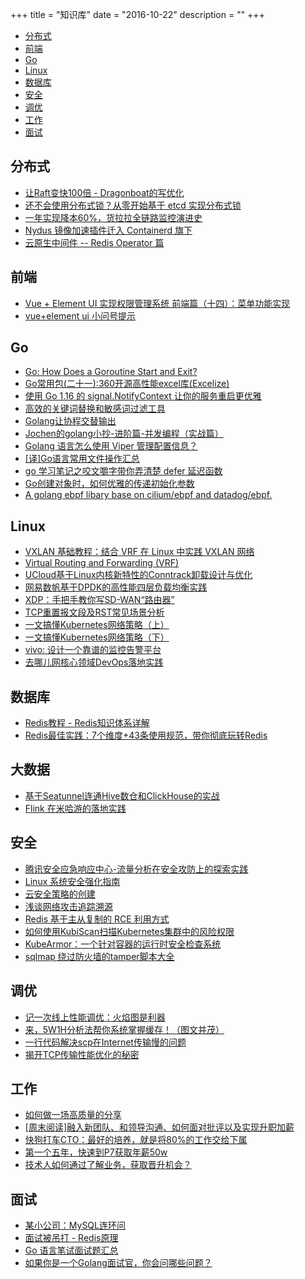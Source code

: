+++
title = "知识库"
date = "2016-10-22"
description = ""
+++

- [分布式](#分布式)
- [前端](#前端)
- [Go](#Go)
- [Linux](#linux)
- [数据库](#数据库)
- [安全](#安全)
- [调优](#调优)
- [工作](#工作)
- [面试](#面试)


## 分布式
- [让Raft变快100倍 - Dragonboat的写优化](https://zhuanlan.zhihu.com/p/52620657)
- [还不会使用分布式锁？从零开始基于 etcd 实现分布式锁](https://mp.weixin.qq.com/s/K1UJOMdti6Ka4xM-YwojsA)
- [一年实现降本60%，货拉拉全链路监控演进史](https://mp.weixin.qq.com/s/0jZw6_2rt2a-WyCb_d2ZpA)
- [Nydus 镜像加速插件迁入 Containerd 旗下](https://mp.weixin.qq.com/s/e2sned74GvtNR9hVF_yWSA)
- [云原生中间件 -- Redis Operator 篇](https://mp.weixin.qq.com/s/V3Y40Wt3oI0lsLhSdV_exg)

## 前端
- [Vue + Element UI 实现权限管理系统 前端篇（十四）：菜单功能实现](https://cloud.tencent.com/developer/article/1447702)
- [vue+element ui 小问号提示](https://blog.csdn.net/weixin_41294419/article/details/107870259)

## Go
- [Go: How Does a Goroutine Start and Exit?](https://medium.com/a-journey-with-go/go-how-does-a-goroutine-start-and-exit-2b3303890452)
- [Go常用包(二十一):360开源高性能excel库(Excelize)](http://liuqh.icu/2021/06/30/go/package/21-excelize/)
- [使用 Go 1.16 的 signal.NotifyContext 让你的服务重启更优雅](https://juejin.cn/post/6960578101755510798)
- [高效的关键词替换和敏感词过滤工具](https://go-zero.dev/cn/keywords.html)
- [Golang让协程交替输出](https://studygolang.com/articles/12242)
- [Jochen的golang小抄-进阶篇-并发编程（实战篇）](https://studygolang.com/articles/33836)
- [Golang 语言怎么使用 Viper 管理配置信息？](https://mp.weixin.qq.com/s/zLFnhk4kJ1sefXTpThnlHQ)
- [[译]Go语言常用文件操作汇总](https://mp.weixin.qq.com/s/dQUEq0lJekEUH4CHEMwANw)
- [go 学习笔记之咬文嚼字带你弄清楚 defer 延迟函数](https://mp.weixin.qq.com/s/t5tmqsjZ4y4Z_n6u4c9bMw)
- [Go创建对象时，如何优雅的传递初始化参数](https://pengrl.com/p/60015/)
- [A golang ebpf libary base on cilium/ebpf and datadog/ebpf.](https://github.com/ehids/ebpfmanager)

## Linux
- [VXLAN 基础教程：结合 VRF 在 Linux 中实践 VXLAN 网络](https://cloud.tencent.com/developer/article/1622163)
- [Virtual Routing and Forwarding (VRF)](https://feisky.gitbooks.io/sdn/content/linux/vrf.html)
- [UCloud基于Linux内核新特性的Conntrack卸载设计与优化](https://zhuanlan.zhihu.com/p/123958867)
- [网易数帆基于DPDK的高性能四层负载均衡实践](https://www.sohu.com/a/412370335_683048)
- [XDP：手把手教你写SD-WAN“路由器”](https://zhuanlan.zhihu.com/p/50288691)
- [TCP重置报文段及RST常见场景分析](https://mp.weixin.qq.com/s/kmfsoVxTyqKnU8dS08sRSg)
- [一文搞懂Kubernetes网络策略（上）](https://mp.weixin.qq.com/s/olfx4e554qF87qPB4hHkkQ)
- [一文搞懂Kubernetes网络策略（下）](https://mp.weixin.qq.com/s?__biz=MzI1MzE0NTI0NQ==&mid=2650490284&idx=1&sn=fbbcfa70a381721b59d0fecde4f0f849&chksm=f1d71c5ec6a095481ecace238bfd8a800628e63519b81a28ca66dfeb30d7928ff98b6661b422&cur_album_id=1683592015357214724&scene=189#wechat_redirect)
- [vivo: 设计一个靠谱的监控告警平台](https://mp.weixin.qq.com/s/zbEHD75r5y2ydVs_5usCyw)
- [去哪儿网核心领域DevOps落地实践](https://mp.weixin.qq.com/s/CzU-IcObR30KvmBOSpvqlQ)

## 数据库
- [Redis教程 - Redis知识体系详解](https://www.pdai.tech/md/db/nosql-redis/db-redis-overview.html)
- [Redis最佳实践：7个维度+43条使用规范，带你彻底玩转Redis](https://mp.weixin.qq.com/s/wmGZDCOqqes0LpQeIn3fpA)

## 大数据
- [基于Seatunnel连通Hive数仓和ClickHouse的实战](https://mp.weixin.qq.com/s/Sk4qxD3U5PGf7TNeR98hsA)
- [Flink 在米哈游的落地实践](https://mp.weixin.qq.com/s/Fb_4SVA44FHwkPHp3-_aBg)


## 安全
- [腾讯安全应急响应中心-流量分析在安全攻防上的探索实践](https://mp.weixin.qq.com/s/xz9v7cxQiGdsCUWbl5Lp1A)
- [Linux 系统安全强化指南](https://mp.weixin.qq.com/s?__biz=MzU3NTgyODQ1Nw==&mid=2247508811&idx=3&sn=b7dbdb1b1e15acc8020df2d23725c101&chksm=fd1fdbcdca6852dba55e03d0360e80d7a3983b46d6c267f0c56518a577f800d77965329eb21f&&xtrack=1&scene=90&subscene=93&sessionid=1619969065&clicktime=1619969237&enterid=1619969237#rd)
- [云安全策略的创建](https://mp.weixin.qq.com/s/UsBf4ooP56Dh7wjTKamKMA)
- [浅谈网络攻击追踪溯源](https://mp.weixin.qq.com/s/lprW0t1OlgII_vDFlyprfA)
- [Redis 基于主从复制的 RCE 利用方式](https://paper.seebug.org/975/)
- [如何使用KubiScan扫描Kubernetes集群中的风险权限](https://www.freebuf.com/articles/security-management/270210.html)
- [KubeArmor：一个针对容器的运行时安全检查系统](https://www.freebuf.com/articles/container/272230.html)
- [sqlmap 绕过防火墙的tamper脚本大全](https://mp.weixin.qq.com/s/1iWuxkZMhEkdtLls3c4C6A)

## 调优
- [记一次线上性能调优：火焰图是利器](https://mp.weixin.qq.com/s/smdpg0WPY_RIS2pH3Mh5-g)
- [来，5W1H分析法帮你系统掌握缓存！（图文并茂）](https://mp.weixin.qq.com/s/q6T0mbvbTtt46C64638p2A)
- [一行代码解决scp在Internet传输慢的问题](https://blog.csdn.net/dog250/article/details/120454976)
- [揭开TCP传输性能优化的秘密](https://blog.csdn.net/dog250/article/details/122746364)

## 工作
- [如何做一场高质量的分享](https://mp.weixin.qq.com/s/16pJQpcZZhyAimRHe5kMqA)
- [[周末阅读]融入新团队、和领导沟通、如何面对批评以及实现升职加薪](https://mp.weixin.qq.com/s?__biz=MzI5MDIzNTI4MQ==&mid=2247485380&idx=1&sn=845a32becf1324220e52a7fd75064594&source=41#wechat_redirect)
- [快狗打车CTO：最好的培养，就是将80%的工作交给下属](https://www.toutiao.com/i6807314827875189255/)
- [第一个五年，快速到P7获取年薪50w](https://mp.weixin.qq.com/s/htKV3OTo_80o3VUETW07CA)
- [技术人如何通过了解业务，获取晋升机会？](https://developer.aliyun.com/article/713013)

## 面试
- [某小公司：MySQL连环问](https://mp.weixin.qq.com/s/AHO_pyZtTH71qoiRsvtRlw)
- [面试被吊打 - Redis原理](https://mp.weixin.qq.com/s/pAlegf84qIqzLsMvE0WXzA)
- [Go 语言笔试面试题汇总](https://studygolang.com/articles/31170)
- [如果你是一个Golang面试官，你会问哪些问题？](https://mp.weixin.qq.com/s/6h1aQ6epm4HuVseVj831QQ)

